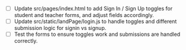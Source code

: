 - [ ] Update src/pages/index.html to add Sign In / Sign Up toggles for student and teacher forms, and adjust fields accordingly.
- [ ] Update src/static/landPage/login.js to handle toggles and different submission logic for signin vs signup.
- [ ] Test the forms to ensure toggles work and submissions are handled correctly.
